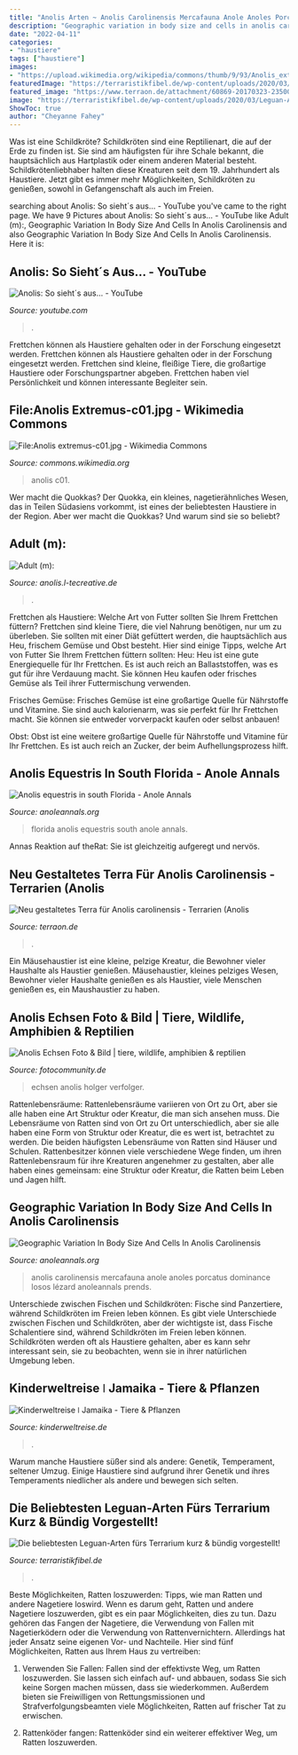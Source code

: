 ```yaml
---
title: "Anolis Arten ~ Anolis Carolinensis Mercafauna Anole Anoles Porcatus Dominance Losos Lézard Anoleannals Prends"
description: "Geographic variation in body size and cells in anolis carolinensis"
date: "2022-04-11"
categories:
- "haustiere"
tags: ["haustiere"]
images:
- "https://upload.wikimedia.org/wikipedia/commons/thumb/9/93/Anolis_extremus-c01.jpg/400px-Anolis_extremus-c01.jpg"
featuredImage: "https://terraristikfibel.de/wp-content/uploads/2020/03/Leguan-Arten.jpeg"
featured_image: "https://www.terraon.de/attachment/60869-20170323-235008-jpg/"
image: "https://terraristikfibel.de/wp-content/uploads/2020/03/Leguan-Arten.jpeg"
ShowToc: true
author: "Cheyanne Fahey"
---
```



Was ist eine Schildkröte?
Schildkröten sind eine Reptilienart, die auf der Erde zu finden ist. Sie sind am häufigsten für ihre Schale bekannt, die hauptsächlich aus Hartplastik oder einem anderen Material besteht. Schildkrötenliebhaber halten diese Kreaturen seit dem 19. Jahrhundert als Haustiere. Jetzt gibt es immer mehr Möglichkeiten, Schildkröten zu genießen, sowohl in Gefangenschaft als auch im Freien.

	

		
searching about Anolis: So sieht´s aus... - YouTube you've came to the right page. We have 9 Pictures about Anolis: So sieht´s aus... - YouTube like Adult (m):, Geographic Variation In Body Size And Cells In Anolis Carolinensis and also Geographic Variation In Body Size And Cells In Anolis Carolinensis. Here it is:
		
    
## Anolis: So Sieht´s Aus... - YouTube

<img loading=lazy src="https://i.ytimg.com/vi/bTubWoH3kEI/maxresdefault.jpg" onerror="this.onerror=null;this.src='https://tse4.mm.bing.net/th?id=OIP.0_mcF4jbyDU0b79vN8qonwHaEK&amp;pid=15.1';" alt="Anolis: So sieht´s aus... - YouTube">

_Source: youtube.com_

>. 

	

Frettchen können als Haustiere gehalten oder in der Forschung eingesetzt werden.
Frettchen können als Haustiere gehalten oder in der Forschung eingesetzt werden. Frettchen sind kleine, fleißige Tiere, die großartige Haustiere oder Forschungspartner abgeben. Frettchen haben viel Persönlichkeit und können interessante Begleiter sein.

    
## File:Anolis Extremus-c01.jpg - Wikimedia Commons

<img loading=lazy src="https://upload.wikimedia.org/wikipedia/commons/thumb/9/93/Anolis_extremus-c01.jpg/400px-Anolis_extremus-c01.jpg" onerror="this.onerror=null;this.src='https://tse2.mm.bing.net/th?id=OIP.VsfQvrMCct9KnmXJdpgdawAAAA&amp;pid=15.1';" alt="File:Anolis extremus-c01.jpg - Wikimedia Commons">

_Source: commons.wikimedia.org_

>anolis c01. 

	

Wer macht die Quokkas?
Der Quokka, ein kleines, nagetierähnliches Wesen, das in Teilen Südasiens vorkommt, ist eines der beliebtesten Haustiere in der Region. Aber wer macht die Quokkas? Und warum sind sie so beliebt?

    
## Adult (m):

<img loading=lazy src="http://anolis.l-tecreative.de/arten/anolis/pics/bmma1.jpg" onerror="this.onerror=null;this.src='https://tse1.mm.bing.net/th?id=OIP.apQIq0gTDO-xJDZOGKIExAHaEe&amp;pid=15.1';" alt="Adult (m):">

_Source: anolis.l-tecreative.de_

>. 

	

Frettchen als Haustiere: Welche Art von Futter sollten Sie Ihrem Frettchen füttern?
Frettchen sind kleine Tiere, die viel Nahrung benötigen, nur um zu überleben. Sie sollten mit einer Diät gefüttert werden, die hauptsächlich aus Heu, frischem Gemüse und Obst besteht. Hier sind einige Tipps, welche Art von Futter Sie Ihrem Frettchen füttern sollten:
Heu: Heu ist eine gute Energiequelle für Ihr Frettchen. Es ist auch reich an Ballaststoffen, was es gut für ihre Verdauung macht. Sie können Heu kaufen oder frisches Gemüse als Teil ihrer Futtermischung verwenden.

Frisches Gemüse: Frisches Gemüse ist eine großartige Quelle für Nährstoffe und Vitamine. Sie sind auch kalorienarm, was sie perfekt für Ihr Frettchen macht. Sie können sie entweder vorverpackt kaufen oder selbst anbauen!

Obst: Obst ist eine weitere großartige Quelle für Nährstoffe und Vitamine für Ihr Frettchen. Es ist auch reich an Zucker, der beim Aufhellungsprozess hilft.

    
## Anolis Equestris In South Florida - Anole Annals

<img loading=lazy src="https://i2.wp.com/www.anoleannals.org/wp-content/uploads/2012/04/A.equestris3.jpg" onerror="this.onerror=null;this.src='https://tse2.mm.bing.net/th?id=OIP.ku2O_amDqzW6vQMkA-VUagHaFj&amp;pid=15.1';" alt="Anolis equestris in south Florida - Anole Annals">

_Source: anoleannals.org_

>florida anolis equestris south anole annals. 

	

Annas Reaktion auf theRat: Sie ist gleichzeitig aufgeregt und nervös.

    
## Neu Gestaltetes Terra Für Anolis Carolinensis - Terrarien (Anolis

<img loading=lazy src="https://www.terraon.de/attachment/60869-20170323-235008-jpg/" onerror="this.onerror=null;this.src='https://tse1.mm.bing.net/th?id=OIP.zpnQjH9hLJjcVdEyEYAcegHaNK&amp;pid=15.1';" alt="Neu gestaltetes Terra für Anolis carolinensis - Terrarien (Anolis">

_Source: terraon.de_

>. 

	

Ein Mäusehaustier ist eine kleine, pelzige Kreatur, die Bewohner vieler Haushalte als Haustier genießen.
Mäusehaustier, kleines pelziges Wesen, Bewohner vieler Haushalte genießen es als Haustier, viele Menschen genießen es, ein Maushaustier zu haben.

    
## Anolis Echsen Foto &amp; Bild | Tiere, Wildlife, Amphibien &amp; Reptilien

<img loading=lazy src="https://img.fotocommunity.com/anolis-echsen-42334f4d-fcb3-4528-b557-e42f0c43126a.jpg?height=1080" onerror="this.onerror=null;this.src='https://tse3.mm.bing.net/th?id=OIP.VmmmYVNCRD6jrObBftfPlgHaLI&amp;pid=15.1';" alt="Anolis Echsen Foto &amp; Bild | tiere, wildlife, amphibien &amp; reptilien">

_Source: fotocommunity.de_

>echsen anolis holger verfolger. 

	

Rattenlebensräume: Rattenlebensräume variieren von Ort zu Ort, aber sie alle haben eine Art Struktur oder Kreatur, die man sich ansehen muss.
Die Lebensräume von Ratten sind von Ort zu Ort unterschiedlich, aber sie alle haben eine Form von Struktur oder Kreatur, die es wert ist, betrachtet zu werden. Die beiden häufigsten Lebensräume von Ratten sind Häuser und Schulen. Rattenbesitzer können viele verschiedene Wege finden, um ihren Rattenlebensraum für ihre Kreaturen angenehmer zu gestalten, aber alle haben eines gemeinsam: eine Struktur oder Kreatur, die Ratten beim Leben und Jagen hilft.

    
## Geographic Variation In Body Size And Cells In Anolis Carolinensis

<img loading=lazy src="https://www.anoleannals.org/wp-content/uploads/2013/06/DSC_0038-modified2-1024x788.jpg" onerror="this.onerror=null;this.src='https://tse1.mm.bing.net/th?id=OIP.jdzW7ZS7-3u8tXd7kzZ8ygHaFs&amp;pid=15.1';" alt="Geographic Variation In Body Size And Cells In Anolis Carolinensis">

_Source: anoleannals.org_

>anolis carolinensis mercafauna anole anoles porcatus dominance losos lézard anoleannals prends. 

	

Unterschiede zwischen Fischen und Schildkröten: Fische sind Panzertiere, während Schildkröten im Freien leben können.
Es gibt viele Unterschiede zwischen Fischen und Schildkröten, aber der wichtigste ist, dass Fische Schalentiere sind, während Schildkröten im Freien leben können. Schildkröten werden oft als Haustiere gehalten, aber es kann sehr interessant sein, sie zu beobachten, wenn sie in ihrer natürlichen Umgebung leben.

    
## Kinderweltreise ǀ Jamaika - Tiere &amp; Pflanzen

<img loading=lazy src="https://www.kinderweltreise.de/fileadmin/_processed_/a/f/csm_jamaika_riesenanolis_anolis_garmani_76a3a913d2.jpg" onerror="this.onerror=null;this.src='https://tse3.mm.bing.net/th?id=OIP.qEYVRFGhBrDvuaFYuLlhcwHaE7&amp;pid=15.1';" alt="Kinderweltreise ǀ Jamaika - Tiere &amp; Pflanzen">

_Source: kinderweltreise.de_

>. 

	

Warum manche Haustiere süßer sind als andere: Genetik, Temperament, seltener Umzug.
Einige Haustiere sind aufgrund ihrer Genetik und ihres Temperaments niedlicher als andere und bewegen sich selten.

    
## Die Beliebtesten Leguan-Arten Fürs Terrarium Kurz &amp; Bündig Vorgestellt!

<img loading=lazy src="https://terraristikfibel.de/wp-content/uploads/2020/03/Leguan-Arten.jpeg" onerror="this.onerror=null;this.src='https://tse1.mm.bing.net/th?id=OIP.e4vRPhVgbJSPQCXrzmYEEwHaEK&amp;pid=15.1';" alt="Die beliebtesten Leguan-Arten fürs Terrarium kurz &amp; bündig vorgestellt!">

_Source: terraristikfibel.de_

>. 

	

Beste Möglichkeiten, Ratten loszuwerden: Tipps, wie man Ratten und andere Nagetiere loswird.
Wenn es darum geht, Ratten und andere Nagetiere loszuwerden, gibt es ein paar Möglichkeiten, dies zu tun. Dazu gehören das Fangen der Nagetiere, die Verwendung von Fallen mit Nagetierködern oder die Verwendung von Rattenvernichtern. Allerdings hat jeder Ansatz seine eigenen Vor- und Nachteile. Hier sind fünf Möglichkeiten, Ratten aus Ihrem Haus zu vertreiben:
1) Verwenden Sie Fallen: Fallen sind der effektivste Weg, um Ratten loszuwerden. Sie lassen sich einfach auf- und abbauen, sodass Sie sich keine Sorgen machen müssen, dass sie wiederkommen. Außerdem bieten sie Freiwilligen von Rettungsmissionen und Strafverfolgungsbeamten viele Möglichkeiten, Ratten auf frischer Tat zu erwischen.

2) Rattenköder fangen: Rattenköder sind ein weiterer effektiver Weg, um Ratten loszuwerden.

